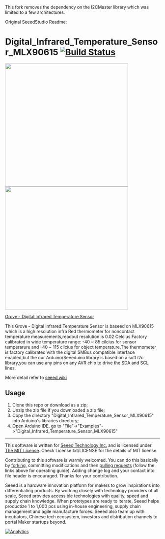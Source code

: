 This fork removes the dependency on the I2CMaster library which was limited to a few architectures.


Original SeeedStudio Readme:

# Digital_Infrared_Temperature_Sensor_MLX90615  [![Build Status](https://travis-ci.com/AsharaStudios/Digital_Infrared_Temperature_Sensor_MLX90615.svg?branch=master)](https://travis-ci.com/AsharaStudios/Digital_Infrared_Temperature_Sensor_MLX90615)

<img src=https://statics3.seeedstudio.com/images/product/101020077%201.jpg width=400> <img src=https://statics3.seeedstudio.com/product/101020077%201_01.jpg width=400>

[Grove - Digital Infrared Temperature Sensor](https://www.seeedstudio.com/Grove-Digital-Infrared-Temperature-Sensor-p-2385.html)

This Grove - Digital Infrared Temperature Sensor is baseed on MLX90615 which is a high resolution infra Red thermometer for noncontact temperature measurements,readout resolution is 0.02 Celcius.Factory calibrated in wide temperature range: -40 ~ 85 cilcius for sensor temperarure and -40 ~ 115 cilcius for object temperature.The thermometer is factory calibrated with the digital SMBus compatible interface enabled,but the our Arduino/Seeeduino library is based on a soft i2c library,you can use any pins on any AVR chip to drive the SDA and SCL lines.

More detail refer to [seeed wiki](http://wiki.seeedstudio.com/Grove-Digital_Infrared_Temperature_Sensor/)

## Usage

1. Clone this repo or download as a zip;
2. Unzip the zip file if you downloaded a zip file;
3. Copy the directory "Digital_Infrared_Temperature_Sensor_MLX90615" into Arduino's libraries directory;
4. Open Arduino IDE, go to "File"->"Examples"->"Digital_Infrared_Temperature_Sensor_MLX90615"

----

This software is written for [Seeed Technology Inc.](http://www.seeed.cc) and is licensed under [The MIT License](http://opensource.org/licenses/mit-license.php). Check License.txt/LICENSE for the details of MIT license.

Contributing to this software is warmly welcomed. You can do this basically by
[forking](https://help.github.com/articles/fork-a-repo), committing modifications and then [pulling requests](https://help.github.com/articles/using-pull-requests) (follow the links above
for operating guide). Adding change log and your contact into file header is encouraged.
Thanks for your contribution.

Seeed is a hardware innovation platform for makers to grow inspirations into differentiating products. By working closely with technology providers of all scale, Seeed provides accessible technologies with quality, speed and supply chain knowledge. When prototypes are ready to iterate, Seeed helps productize 1 to 1,000 pcs using in-house engineering, supply chain management and agile manufacture forces. Seeed also team up with incubators, Chinese tech ecosystem, investors and distribution channels to portal Maker startups beyond.

[![Analytics](https://ga-beacon.appspot.com/UA-46589105-3/Digital_Infrared_Temperature_Sensor_MLX90615)](https://github.com/igrigorik/ga-beacon)
